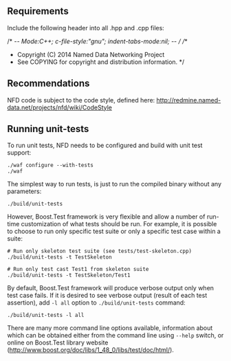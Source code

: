 Requirements
---------------------

Include the following header into all .hpp and .cpp files:

/* -*- Mode:C++; c-file-style:"gnu"; indent-tabs-mode:nil; -*- */
/**
 * Copyright (C) 2014 Named Data Networking Project
 * See COPYING for copyright and distribution information.
 */

Recommendations
---------------

NFD code is subject to the code style, defined here:
http://redmine.named-data.net/projects/nfd/wiki/CodeStyle

Running unit-tests
------------------

To run unit tests, NFD needs to be configured and build with unit test support:

    ./waf configure --with-tests
    ./waf

The simplest way to run tests, is just to run the compiled binary without any parameters:

    ./build/unit-tests

However, Boost.Test framework is very flexible and allow a number of
run-time customization of what tests should be run.  For example, it
is possible to choose to run only specific test suite or only a
specific test case within a suite:

    # Run only skeleton test suite (see tests/test-skeleton.cpp)
    ./build/unit-tests -t TestSkeleton

    # Run only test cast Test1 from skeleton suite
    ./build/unit-tests -t TestSkeleton/Test1

By default, Boost.Test framework will produce verbose output only when
test case fails.  If it is desired to see verbose output (result of
each test assertion), add ``-l all`` option to ``./build/unit-tests``
command:

    ./build/unit-tests -l all

There are many more command line options available, information about
which can be obtained either from the command line using ``--help``
switch, or online on Boost.Test library website
(http://www.boost.org/doc/libs/1_48_0/libs/test/doc/html/).
